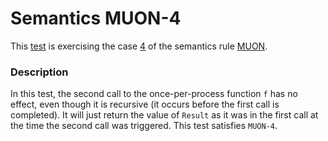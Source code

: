 # Semantics MUON-4

This [test](.) is exercising the case [4](../Readme.md) of the semantics rule [MUON](../../muon/Readme.md).

### Description

In this test, the second call to the once-per-process function `f` has no effect, even though it is recursive (it occurs before the first call is completed). It will just return the value of `Result` as it was in the first call at the time the second call was triggered. This test satisfies `MUON-4`.
